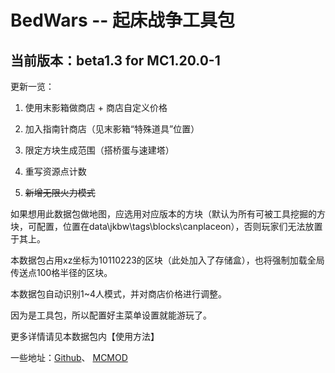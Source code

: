# BedWars -- 起床战争工具包
## 当前版本：beta1.3 for MC1.20.0-1

更新一览：

1. 使用末影箱做商店 + 商店自定义价格
2. 加入指南针商店（见末影箱“特殊道具”位置）
3. 限定方块生成范围（搭桥蛋与速建塔）
4. 重写资源点计数

5. ~~新增无限火力模式~~

如果想用此数据包做地图，应选用对应版本的方块（默认为所有可被工具挖掘的方块，可配置，位置在data\jkbw\tags\blocks\canplaceon），否则玩家们无法放置于其上。

本数据包占用xz坐标为10110223的区块（此处加入了存储盒），也将强制加载全局传送点100格半径的区块。

本数据包自动识别1~4人模式，并对商店价格进行调整。

因为是工具包，所以配置好主菜单设置就能游玩了。

更多详情请见本数据包内【使用方法】

一些地址：[Github]、 [MCMOD]

[Github]: https://github.com/JesKi13567/BedWars
[MCMOD]: https://www.mcmod.cn/class/10014.html